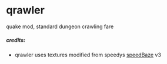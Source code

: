# qrawler
quake mod, standard dungeon crawling fare

##### credits:
- qrawler uses textures modified from speedys [speedBaze](https://www.quakewiki.net/archives/speedy/textures.htm) v3